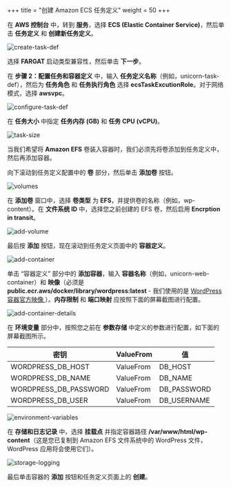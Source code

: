 +++
title = "创建 Amazon ECS 任务定义"
weight = 50
+++

在 **AWS 控制台** 中，转到 **服务**，选择 **ECS (Elastic Container Service)**，然后单击 **任务定义** 和 **创建新任务定义**。

![create-task-def](/ecs/create-task-def.zh.png)

选择 **FARGAT** 启动类型兼容性，然后单击 **下一步**。


在 **步骤 2：配置任务和容器定义** 中，输入 **任务定义名称**（例如，unicorn-task-def），然后为 **任务角色** 和 **任务执行角色** 选择 **ecsTaskExcutionRole**。对于网络模式，选择 **awsvpc**。

![configure-task-def](/ecs/configure-task-def.zh.png)

在 **任务大小** 中指定 **任务内存 (GB)** 和 **任务 CPU (vCPU)**。

![task-size](/ecs/task-size.zh.png)

当我们希望将 **Amazon EFS** 卷装入容器时，我们必须先将卷添加到任务定义中，然后再添加容器。

向下滚动到任务定义配置中的 **卷** 部分，然后单击 **添加卷** 按钮。

![volumes](/ecs/volumes.zh.png)

在 **添加卷** 窗口中，选择 **卷类型** 为 **EFS**，并提供卷的名称（例如，wp-content）。在 **文件系统 ID** 中，选择您之前创建的 EFS 卷，然后启用 **Encrption in transit**。

![add-volume](/ecs/add-volume.zh.png)

最后按 **添加** 按钮，现在滚动到任务定义页面中的 **容器定义**。



![add-container](/ecs/add-container.zh.png)

单击 “容器定义” 部分中的 **添加容器**，输入 **容器名称**（例如，unicorn-web-container）和 **映像**（必须是 **public.ecr.aws/docker/library/wordpress:latest** - 我们使用的是 <a href="https://hub.docker.com/_/wordpress" target="_blank" rel="noopener noreferrer"> WordPress 容器官方映像 </a>）。**内存限制** 和 **端口映射** 应按照下面的屏幕截图进行配置。

![add-container-details](/ecs/add-container-details.zh.png)

在 **环境变量** 部分中，按照您之前在 **参数存储** 中定义的参数进行配置，如下面的屏幕截图所示。

| 密钥                | ValueFrom        | 值                |
| ---------------------- | ---------------- |----------------------|
| WORDPRESS_DB_HOST| ValueFrom           | DB_HOST                 |
| WORDPRESS_DB_NAME| ValueFrom           | DB_NAME              |
| WORDPRESS_DB_PASSWORD| ValueFrom       | DB_PASSWORD          |
| WORDPRESS_DB_USER| ValueFrom           | DB_USERNAME          |

![environment-variables](/ecs/environment-variables.zh.png)


在 **存储和日志记录** 中，选择 **挂载点** 并指定容器路径 **/var/www/html/wp-content**（这是您已复制到 Amazon EFS 文件系统中的 WordPress 文件，WordPress 应用将会使用它们）。

![storage-logging](/ecs/storage-logging.zh.png)


最后单击容器的 **添加** 按钮和任务定义页面上的 **创建**。
